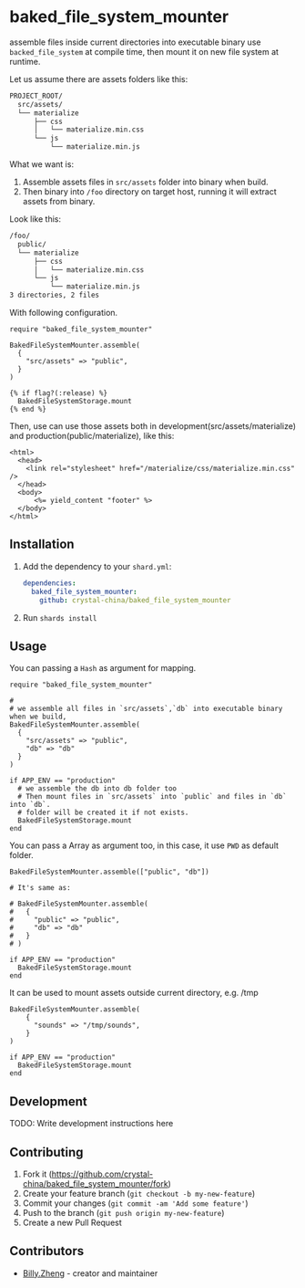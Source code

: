 # baked_file_system_mounter

assemble files inside current directories into executable binary use `backed_file_system` at compile time, then mount it on new file system at runtime. 

Let us assume there are assets folders like this:


```sh
PROJECT_ROOT/
  src/assets/
  └── materialize
	  ├── css
	  │   └── materialize.min.css
	  └── js
		  └── materialize.min.js
```

What we want is:

1. Assemble assets files in `src/assets` folder into binary when build.
2. Then binary into `/foo` directory on target host, running it will extract assets from binary.

Look like this:

```sh
/foo/
  public/
  └── materialize
	  ├── css
	  │   └── materialize.min.css
	  └── js
		  └── materialize.min.js
3 directories, 2 files
```

With following configuration.

```crystal
require "baked_file_system_mounter"

BakedFileSystemMounter.assemble(
  {
    "src/assets" => "public",
  }
)

{% if flag?(:release) %}
  BakedFileSystemStorage.mount
{% end %}
```

Then, use can use those assets both in development(src/assets/materialize) and production(public/materialize), like this:

```erb
<html>
  <head>
    <link rel="stylesheet" href="/materialize/css/materialize.min.css" />
  </head>
  <body>
      <%= yield_content "footer" %>
  </body>
</html>
```

## Installation

1. Add the dependency to your `shard.yml`:

   ```yaml
   dependencies:
     baked_file_system_mounter:
       github: crystal-china/baked_file_system_mounter
   ```

2. Run `shards install`

## Usage

You can passing a `Hash` as argument for mapping.

```crystal
require "baked_file_system_mounter"

#
# we assemble all files in `src/assets`,`db` into executable binary when we build,
BakedFileSystemMounter.assemble(
  {
    "src/assets" => "public",
    "db" => "db"
  }
)

if APP_ENV == "production"
  # we assemble the db into db folder too
  # Then mount files in `src/assets` into `public` and files in `db` into `db`.
  # folder will be created it if not exists.
  BakedFileSystemStorage.mount
end

```

You can pass a Array as argument too, in this case, it use `PWD` as default folder.

```crystal
BakedFileSystemMounter.assemble(["public", "db"])

# It's same as:

# BakedFileSystemMounter.assemble(
#   {
#     "public" => "public",
#     "db" => "db"
#   }
# )

if APP_ENV == "production" 
  BakedFileSystemStorage.mount
end

```

It can be used to mount assets outside current directory, e.g. /tmp

```crystal
BakedFileSystemMounter.assemble(
    {
      "sounds" => "/tmp/sounds",
    }
)

if APP_ENV == "production" 
  BakedFileSystemStorage.mount
end
```

## Development

TODO: Write development instructions here

## Contributing

1. Fork it (<https://github.com/crystal-china/baked_file_system_mounter/fork>)
2. Create your feature branch (`git checkout -b my-new-feature`)
3. Commit your changes (`git commit -am 'Add some feature'`)
4. Push to the branch (`git push origin my-new-feature`)
5. Create a new Pull Request

## Contributors

- [Billy.Zheng](https://github.com/zw963) - creator and maintainer
